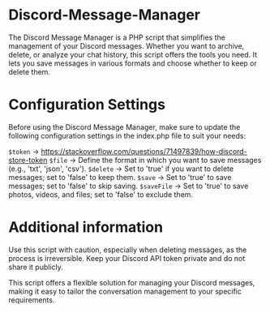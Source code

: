 # Discord-Message-Manager
The Discord Message Manager is a PHP script that simplifies the management of your Discord messages. Whether you want to archive, delete, or analyze your chat history, this script offers the tools you need. It lets you save messages in various formats and choose whether to keep or delete them.

# Configuration Settings
Before using the Discord Message Manager, make sure to update the following configuration settings in the index.php file to suit your needs:

`$token` -> https://stackoverflow.com/questions/71497839/how-discord-store-token
`$file` -> Define the format in which you want to save messages (e.g., 'txt', 'json', 'csv').
`$delete` -> Set to 'true' if you want to delete messages; set to 'false' to keep them.
`$save` -> Set to 'true' to save messages; set to 'false' to skip saving.
`$saveFile` -> Set to 'true' to save photos, videos, and files; set to 'false' to exclude them.

# Additional information
Use this script with caution, especially when deleting messages, as the process is irreversible.
Keep your Discord API token private and do not share it publicly.

This script offers a flexible solution for managing your Discord messages, making it easy to tailor the conversation management to your specific requirements.

